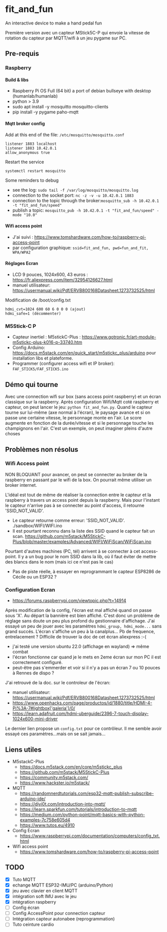 # fit_and_fun

An interactive device to make a hand pedal fun

Première version avec un capteur MStick5C-P qui envoie la vitesse de rotation du capteur par MQTT/wifi à un jeu pygame
sur PC.

## Pre-requis

### Raspberry

#### Build & libs

* Raspberry Pi OS Full (64 bit) a port of debian bullseye with desktop (humanlab/humanlab)
* python > 3.9
* sudo apt install -y mosquitto  mosquitto-clients
* pip install -y pygame paho-mqtt

#### Mqtt broker config

Add at this end of the file: `/etc/mosquitto/mosquitto.conf`
```
listener 1883 localhost 
listener 1883 10.42.0.1
allow_anonymous true
```

Restart the service
```
systemctl restart mosquitto
```

Some reminders to debug

* see the log: `sudo tail -f /var/log/mosquitto/mosquitto.log`
* connection to the socket port: `nc -z -v -u 10.42.0.1 1883`
* connection to the topic through the broker:`mosquitto_sub -h 10.42.0.1 -t "fit_and_fun/speed"`
* publish a topic: `mosquitto_pub -h 10.42.0.1 -t "fit_and_fun/speed" -mode "10.0"`

#### Wifi access point

* J'ai suivi : https://www.tomshardware.com/how-to/raspberry-pi-access-point
* par configuration graphique: `ssid=fit_and_fun, pwd=fun_and_fit, WPA/WPA2`

#### Réglages Ecran

* LCD 9 pouces, 1024x600, 43 euros : https://fr.aliexpress.com/item/32954126627.html
* manuel utilisateur: https://usermanual.wiki/Pdf/ERVB800168Datasheet.1273732525/html

Modification de /boot/config.txt
```
hdmi_cvt=1024 600 60 6 0 0 0 (ajout)
hdmi_safe=1 (décommenter)
```

### M5Stick-C P

* Capteur inertiel : M5stickC-Plus : https://www.gotronic.fr/art-module-m5stickc-plus-k016-p-33740.htm
* Config Arduino: https://docs.m5stack.com/en/quick_start/m5stickc_plus/arduino pour installation libs et plateforme.
* Programmer (configurer access wifi et IP broker): `FAF_STICK5/FAF_STICK5.ino`

## Démo qui tourne

Avec une connection wifi sur box (sans access point raspberry) et un écran classique sur la raspberry. Après configuration Wifi/Mqtt coté raspberry et capteur, on peut lancer le jeu: `python fit_and_fun.py`.
Quand le capteur tourne sur lui-même (axe normal à l'écran), le paysage avance et si on passe une certaine vitesse, le personnage monte en l'air. Le score augmente en fonction de la durée/vitesse et si le personnage touche les champignons en l'air. C'est un exemple, on peut imaginer pleins d'autre choses

## Problèmes non résolus

### Wifi Access point

NON BLOQUANT pour avancer, on peut se connecter au broker de la raspberry en passant par le wifi de la box. On pourrait même utiliser un broker internet.

L'idéal est tout de même de réaliser la connection entre le capteur et la raspberry à travers un access point depuis la raspberry. Mais pour l'instant le capteur n'arrive pas à se connecter au point d'access, il retourne 'SSID_NOT_VALID'.

* Le capteur retourne comme erreur: 'SSID_NOT_VALID'. ./sandbox/WIFI/WIFI.ino
* Il est pourtant reconnu dans la liste des SSID quand le capteur fait un scan. https://github.com/m5stack/M5StickC-Plus/blob/master/examples/Advanced/WIFI/WiFiScan/WiFiScan.ino

Pourtant d'autres machines (PC, tél) arrivent à se connecter à cet access-point. Il y a un bug pour le nom SSID dans la lib, où il faut éviter de mettre des blancs dans le nom (mais ici ce n'est pas le cas)

* Pas de piste réelle, à essayer en reprogrammant le capteur ESP8286 de Cécile ou un ESP32 ?

### Configuration Ecran

* https://forums.raspberrypi.com/viewtopic.php?t=14914

Après modification de la config, l'écran est mal affiché quand on passe sous 'X'. Au départ la bannière est bien affiché. C'est donc un problème de réglage sans doute un peu plus profond du gestionnaire d'affichage. J'ai essayé un peu de jouer avec les paramètres `hdmi_group, hdmi_mode...` sans grand succés. L'écran s'affiche un peu à la canalplus... Pb de frequence, entrelacement ? Difficile de trouver la doc de cet écran aliexpress :-(

* j'ai testé une version ubuntu 22.0 (affichage en wayland) => même combat
* l'écran fonctionne car quand je le mets en 2eme écran sur mon PC il est correctement configuré.
* peut-être pas s'emmerder et voir si il n'y a pas un écran 7 ou 10 pouces à Rennes de dispo ?

J'ai retrouvé de la doc. sur le controleur de l'écran:

* manuel utilisateur: https://usermanual.wiki/Pdf/ERVB800168Datasheet.1273732525/html
* https://www.openhacks.com/page/productos/id/1880/title/HDMI-4-Pi%3A-7#lightbox['galeria']/0/
* https://learn.adafruit.com/hdmi-uberguide/2396-7-touch-display-1024x600-mini-driver

Le dernier lien propose un `config.txt` pour ce contrôleur. Il me semble avoir essayé ces paramètres...mais on se sait jamais...

## Liens utiles

* M5stackC-Plus
  * https://docs.m5stack.com/en/core/m5stickc_plus
  * https://github.com/m5stack/M5StickC-Plus
  * https://community.m5stack.com/
  * https://www.hackster.io/m5stack/
* MQTT
  * https://randomnerdtutorials.com/esp32-mqtt-publish-subscribe-arduino-ide/
  * https://diyi0t.com/introduction-into-mqtt/
  * https://learn.sparkfun.com/tutorials/introduction-to-mqtt
  * https://medium.com/python-point/mqtt-basics-with-python-examples-7c758e605d4
  * https://www.tutos.eu/4910
* Config Ecran
  * https://www.raspberrypi.com/documentation/computers/config_txt.html
* Wifi access point
  * https://www.tomshardware.com/how-to/raspberry-pi-access-point

## TODO

* [x] Tuto MQTT
* [x] echange MQTT ESP32-IMU/PC (arduino/Python)
* [x] jeu avec clavier en client MQTT
* [x] intégration soft IMU avec le jeu
* [x] intégration raspberry
* [ ] Config écran
* [ ] Config AccessPoint pour connection capteur
* [ ] Intégration capteur autonabee (reprogrammation)
* [ ] Tuto ceinture cardio
